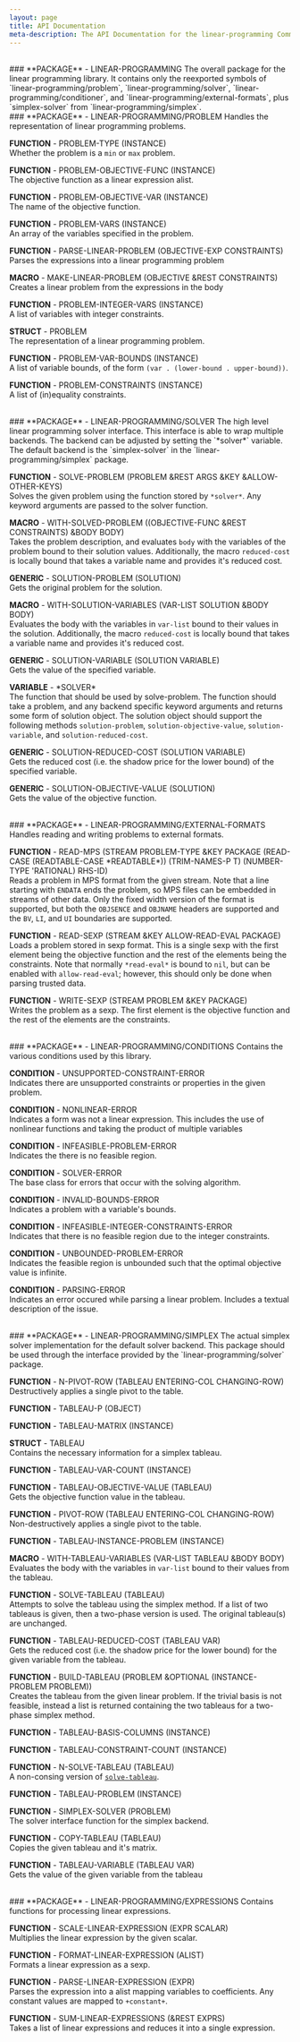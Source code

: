 ```yaml
---
layout: page
title: API Documentation
meta-description: The API Documentation for the linear-programming Common Lisp library.
---
```



<br>
### <a name="package-linear-programming"></a>**PACKAGE** - LINEAR-PROGRAMMING   
The overall package for the linear programming library. It contains only the
reexported symbols of `linear-programming/problem`, `linear-programming/solver`,
`linear-programming/conditioner`, and `linear-programming/external-formats`,
plus `simplex-solver` from `linear-programming/simplex`.

<br>
### <a name="package-linear-programming/problem"></a>**PACKAGE** - LINEAR-PROGRAMMING/PROBLEM   
Handles the representation of linear programming problems.

<a name="function-linear-programming/problem:problem-type"></a>**FUNCTION** - PROBLEM-TYPE (INSTANCE)  
Whether the problem is a `min` or `max` problem.

<a name="function-linear-programming/problem:problem-objective-func"></a>**FUNCTION** - PROBLEM-OBJECTIVE-FUNC (INSTANCE)  
The objective function as a linear expression alist.

<a name="function-linear-programming/problem:problem-objective-var"></a>**FUNCTION** - PROBLEM-OBJECTIVE-VAR (INSTANCE)  
The name of the objective function.

<a name="function-linear-programming/problem:problem-vars"></a>**FUNCTION** - PROBLEM-VARS (INSTANCE)  
An array of the variables specified in the problem.

<a name="function-linear-programming/problem:parse-linear-problem"></a>**FUNCTION** - PARSE-LINEAR-PROBLEM (OBJECTIVE-EXP CONSTRAINTS)  
Parses the expressions into a linear programming problem

<a name="macro-linear-programming/problem:make-linear-problem"></a>**MACRO** - MAKE-LINEAR-PROBLEM (OBJECTIVE &REST CONSTRAINTS)  
Creates a linear problem from the expressions in the body

<a name="function-linear-programming/problem:problem-integer-vars"></a>**FUNCTION** - PROBLEM-INTEGER-VARS (INSTANCE)  
A list of variables with integer constraints.

<a name="struct-linear-programming/problem:problem"></a>**STRUCT** - PROBLEM   
The representation of a linear programming problem.

<a name="function-linear-programming/problem:problem-var-bounds"></a>**FUNCTION** - PROBLEM-VAR-BOUNDS (INSTANCE)  
A list of variable bounds, of the form `(var . (lower-bound . upper-bound))`.

<a name="function-linear-programming/problem:problem-constraints"></a>**FUNCTION** - PROBLEM-CONSTRAINTS (INSTANCE)  
A list of (in)equality constraints.

<br>
### <a name="package-linear-programming/solver"></a>**PACKAGE** - LINEAR-PROGRAMMING/SOLVER   
The high level linear programming solver interface. This interface is able to
wrap multiple backends. The backend can be adjusted by setting the `*solver*`
variable. The default backend is the `simplex-solver` in the
`linear-programming/simplex` package.

<a name="function-linear-programming/solver:solve-problem"></a>**FUNCTION** - SOLVE-PROBLEM (PROBLEM &REST ARGS &KEY &ALLOW-OTHER-KEYS)  
Solves the given problem using the function stored by `*solver*`. Any keyword
arguments are passed to the solver function.

<a name="macro-linear-programming/solver:with-solved-problem"></a>**MACRO** - WITH-SOLVED-PROBLEM ((OBJECTIVE-FUNC &REST CONSTRAINTS) &BODY BODY)  
Takes the problem description, and evaluates `body` with the variables of the
problem bound to their solution values. Additionally, the macro `reduced-cost`
is locally bound that takes a variable name and provides it's reduced cost.

<a name="generic-linear-programming/solver:solution-problem"></a>**GENERIC** - SOLUTION-PROBLEM (SOLUTION)  
Gets the original problem for the solution.

<a name="macro-linear-programming/solver:with-solution-variables"></a>**MACRO** - WITH-SOLUTION-VARIABLES (VAR-LIST SOLUTION &BODY BODY)  
Evaluates the body with the variables in `var-list` bound to their values in the
solution. Additionally, the macro `reduced-cost` is locally bound that takes a
variable name and provides it's reduced cost.

<a name="generic-linear-programming/solver:solution-variable"></a>**GENERIC** - SOLUTION-VARIABLE (SOLUTION VARIABLE)  
Gets the value of the specified variable.

<a name="variable-linear-programming/solver:\*solver\*"></a>**VARIABLE** - \*SOLVER\*   
The function that should be used by solve-problem. The function should take a
problem, and any backend specific keyword arguments and returns some form of
solution object. The solution object should support the following methods
`solution-problem`, `solution-objective-value`, `solution-variable`, and
`solution-reduced-cost`.

<a name="generic-linear-programming/solver:solution-reduced-cost"></a>**GENERIC** - SOLUTION-REDUCED-COST (SOLUTION VARIABLE)  
Gets the reduced cost (i.e. the shadow price for the lower bound) of the
specified variable.

<a name="generic-linear-programming/solver:solution-objective-value"></a>**GENERIC** - SOLUTION-OBJECTIVE-VALUE (SOLUTION)  
Gets the value of the objective function.

<br>
### <a name="package-linear-programming/external-formats"></a>**PACKAGE** - LINEAR-PROGRAMMING/EXTERNAL-FORMATS   
Handles reading and writing problems to external formats.

<a name="function-linear-programming/external-formats:read-mps"></a>**FUNCTION** - READ-MPS (STREAM PROBLEM-TYPE &KEY PACKAGE (READ-CASE (READTABLE-CASE \*READTABLE\*))
 (TRIM-NAMES-P T) (NUMBER-TYPE 'RATIONAL) RHS-ID)  
Reads a problem in MPS format from the given stream. Note that a line starting
with `ENDATA` ends the problem, so MPS files can be embedded in streams of other
data. Only the fixed width version of the format is supported, but both the
`OBJSENCE` and `OBJNAME` headers are supported and the `BV`, `LI`, and `UI`
boundaries are supported.

<a name="function-linear-programming/external-formats:read-sexp"></a>**FUNCTION** - READ-SEXP (STREAM &KEY ALLOW-READ-EVAL PACKAGE)  
Loads a problem stored in sexp format.  This is a single sexp with the first
element being the objective function and the rest of the elements being the
constraints.  Note that normally `*read-eval*` is bound to `nil`, but can be
enabled with `allow-read-eval`; however, this should only be done when
parsing trusted data.

<a name="function-linear-programming/external-formats:write-sexp"></a>**FUNCTION** - WRITE-SEXP (STREAM PROBLEM &KEY PACKAGE)  
Writes the problem as a sexp.  The first element is the objective function and
the rest of the elements are the constraints.

<br>
### <a name="package-linear-programming/conditions"></a>**PACKAGE** - LINEAR-PROGRAMMING/CONDITIONS   
Contains the various conditions used by this library.

<a name="condition-linear-programming/conditions:unsupported-constraint-error"></a>**CONDITION** - UNSUPPORTED-CONSTRAINT-ERROR   
Indicates there are unsupported constraints or properties in the given problem.

<a name="condition-linear-programming/conditions:nonlinear-error"></a>**CONDITION** - NONLINEAR-ERROR   
Indicates a form was not a linear expression. This includes the use of
nonlinear functions and taking the product of multiple variables

<a name="condition-linear-programming/conditions:infeasible-problem-error"></a>**CONDITION** - INFEASIBLE-PROBLEM-ERROR   
Indicates the there is no feasible region.

<a name="condition-linear-programming/conditions:solver-error"></a>**CONDITION** - SOLVER-ERROR   
The base class for errors that occur with the solving algorithm.

<a name="condition-linear-programming/conditions:invalid-bounds-error"></a>**CONDITION** - INVALID-BOUNDS-ERROR   
Indicates a problem with a variable's bounds.

<a name="condition-linear-programming/conditions:infeasible-integer-constraints-error"></a>**CONDITION** - INFEASIBLE-INTEGER-CONSTRAINTS-ERROR   
Indicates that there is no feasible region due to the integer constraints.

<a name="condition-linear-programming/conditions:unbounded-problem-error"></a>**CONDITION** - UNBOUNDED-PROBLEM-ERROR   
Indicates the feasible region is unbounded such that the optimal objective value
is infinite.

<a name="condition-linear-programming/conditions:parsing-error"></a>**CONDITION** - PARSING-ERROR   
Indicates an error occured while parsing a linear problem. Includes a textual
description of the issue.

<br>
### <a name="package-linear-programming/simplex"></a>**PACKAGE** - LINEAR-PROGRAMMING/SIMPLEX   
The actual simplex solver implementation for the default solver backend. This
package should be used through the interface provided by the
`linear-programming/solver` package.

<a name="function-linear-programming/simplex:n-pivot-row"></a>**FUNCTION** - N-PIVOT-ROW (TABLEAU ENTERING-COL CHANGING-ROW)  
Destructively applies a single pivot to the table.

<a name="function-linear-programming/simplex:tableau-p"></a>**FUNCTION** - TABLEAU-P (OBJECT)

<a name="function-linear-programming/simplex:tableau-matrix"></a>**FUNCTION** - TABLEAU-MATRIX (INSTANCE)

<a name="struct-linear-programming/simplex:tableau"></a>**STRUCT** - TABLEAU   
Contains the necessary information for a simplex tableau.

<a name="function-linear-programming/simplex:tableau-var-count"></a>**FUNCTION** - TABLEAU-VAR-COUNT (INSTANCE)

<a name="function-linear-programming/simplex:tableau-objective-value"></a>**FUNCTION** - TABLEAU-OBJECTIVE-VALUE (TABLEAU)  
Gets the objective function value in the tableau.

<a name="function-linear-programming/simplex:pivot-row"></a>**FUNCTION** - PIVOT-ROW (TABLEAU ENTERING-COL CHANGING-ROW)  
Non-destructively applies a single pivot to the table.

<a name="function-linear-programming/simplex:tableau-instance-problem"></a>**FUNCTION** - TABLEAU-INSTANCE-PROBLEM (INSTANCE)

<a name="macro-linear-programming/simplex:with-tableau-variables"></a>**MACRO** - WITH-TABLEAU-VARIABLES (VAR-LIST TABLEAU &BODY BODY)  
Evaluates the body with the variables in `var-list` bound to their values from
the tableau.

<a name="function-linear-programming/simplex:solve-tableau"></a>**FUNCTION** - SOLVE-TABLEAU (TABLEAU)  
Attempts to solve the tableau using the simplex method. If a list of two
tableaus is given, then a two-phase version is used. The original tableau(s) are
unchanged.

<a name="function-linear-programming/simplex:tableau-reduced-cost"></a>**FUNCTION** - TABLEAU-REDUCED-COST (TABLEAU VAR)  
Gets the reduced cost (i.e. the shadow price for the lower bound) for the given
variable from the tableau.

<a name="function-linear-programming/simplex:build-tableau"></a>**FUNCTION** - BUILD-TABLEAU (PROBLEM &OPTIONAL (INSTANCE-PROBLEM PROBLEM))  
Creates the tableau from the given linear problem.  If the trivial basis is not
feasible, instead a list is returned containing the two tableaus for a two-phase
simplex method.

<a name="function-linear-programming/simplex:tableau-basis-columns"></a>**FUNCTION** - TABLEAU-BASIS-COLUMNS (INSTANCE)

<a name="function-linear-programming/simplex:tableau-constraint-count"></a>**FUNCTION** - TABLEAU-CONSTRAINT-COUNT (INSTANCE)

<a name="function-linear-programming/simplex:n-solve-tableau"></a>**FUNCTION** - N-SOLVE-TABLEAU (TABLEAU)  
A non-consing version of [`solve-tableau`](#function-linear-programming/simplex:solve-tableau).

<a name="function-linear-programming/simplex:tableau-problem"></a>**FUNCTION** - TABLEAU-PROBLEM (INSTANCE)

<a name="function-linear-programming/simplex:simplex-solver"></a>**FUNCTION** - SIMPLEX-SOLVER (PROBLEM)  
The solver interface function for the simplex backend.

<a name="function-linear-programming/simplex:copy-tableau"></a>**FUNCTION** - COPY-TABLEAU (TABLEAU)  
Copies the given tableau and it's matrix.

<a name="function-linear-programming/simplex:tableau-variable"></a>**FUNCTION** - TABLEAU-VARIABLE (TABLEAU VAR)  
Gets the value of the given variable from the tableau

<br>
### <a name="package-linear-programming/expressions"></a>**PACKAGE** - LINEAR-PROGRAMMING/EXPRESSIONS   
Contains functions for processing linear expressions.

<a name="function-linear-programming/expressions:scale-linear-expression"></a>**FUNCTION** - SCALE-LINEAR-EXPRESSION (EXPR SCALAR)  
Multiplies the linear expression by the given scalar.

<a name="function-linear-programming/expressions:format-linear-expression"></a>**FUNCTION** - FORMAT-LINEAR-EXPRESSION (ALIST)  
Formats a linear expression as a sexp.

<a name="function-linear-programming/expressions:parse-linear-expression"></a>**FUNCTION** - PARSE-LINEAR-EXPRESSION (EXPR)  
Parses the expression into a alist mapping variables to coefficients. Any
constant values are mapped to `+constant+`.

<a name="function-linear-programming/expressions:sum-linear-expressions"></a>**FUNCTION** - SUM-LINEAR-EXPRESSIONS (&REST EXPRS)  
Takes a list of linear expressions and reduces it into a single expression.

